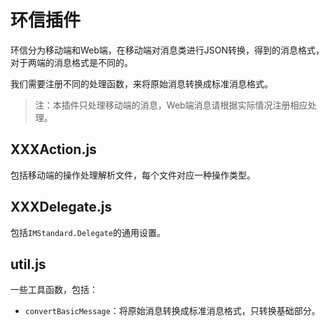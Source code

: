 # 环信插件

环信分为移动端和Web端，在移动端对消息类进行JSON转换，得到的消息格式，对于两端的消息格式是不同的。

我们需要注册不同的处理函数，来将原始消息转换成标准消息格式。

> 注：本插件只处理移动端的消息，Web端消息请根据实际情况注册相应处理。

## XXXAction.js

包括移动端的操作处理解析文件，每个文件对应一种操作类型。

## XXXDelegate.js

包括`IMStandard.Delegate`的通用设置。

## util.js

一些工具函数，包括：

* `convertBasicMessage`：将原始消息转换成标准消息格式，只转换基础部分。